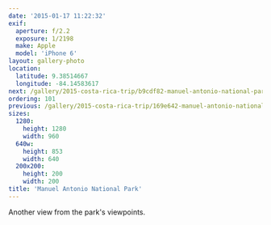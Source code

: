 ```yaml
---
date: '2015-01-17 11:22:32'
exif:
  aperture: f/2.2
  exposure: 1/2198
  make: Apple
  model: 'iPhone 6'
layout: gallery-photo
location:
  latitude: 9.38514667
  longitude: -84.14583617
next: /gallery/2015-costa-rica-trip/b9cdf82-manuel-antonio-national-park
ordering: 101
previous: /gallery/2015-costa-rica-trip/169e642-manuel-antonio-national-park
sizes:
  1280:
    height: 1280
    width: 960
  640w:
    height: 853
    width: 640
  200x200:
    height: 200
    width: 200
title: 'Manuel Antonio National Park'
---
```


Another view from the park's viewpoints.
